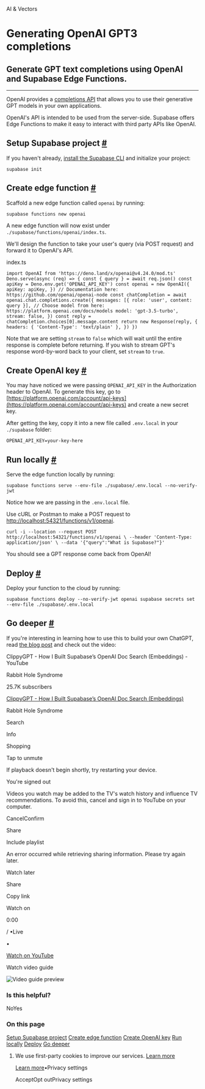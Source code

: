 AI & Vectors

# Generating OpenAI GPT3 completions

## Generate GPT text completions using OpenAI and Supabase Edge Functions.

* * *

OpenAI provides a [completions API](https://platform.openai.com/docs/api-reference/completions) that allows you to use their generative GPT models in your own applications.

OpenAI's API is intended to be used from the server-side. Supabase offers Edge Functions to make it easy to interact with third party APIs like OpenAI.

## Setup Supabase project [\#](https://supabase.com/docs/guides/ai/examples/openai\#setup-supabase-project)

If you haven't already, [install the Supabase CLI](https://supabase.com/docs/guides/cli) and initialize your project:

`
supabase init
`

## Create edge function [\#](https://supabase.com/docs/guides/ai/examples/openai\#create-edge-function)

Scaffold a new edge function called `openai` by running:

`
supabase functions new openai
`

A new edge function will now exist under `./supabase/functions/openai/index.ts`.

We'll design the function to take your user's query (via POST request) and forward it to OpenAI's API.

index.ts

`
import OpenAI from 'https://deno.land/x/openai@v4.24.0/mod.ts'
Deno.serve(async (req) => {
const { query } = await req.json()
const apiKey = Deno.env.get('OPENAI_API_KEY')
const openai = new OpenAI({
    apiKey: apiKey,
})
// Documentation here: https://github.com/openai/openai-node
const chatCompletion = await openai.chat.completions.create({
    messages: [{ role: 'user', content: query }],
    // Choose model from here: https://platform.openai.com/docs/models
    model: 'gpt-3.5-turbo',
    stream: false,
})
const reply = chatCompletion.choices[0].message.content
return new Response(reply, {
    headers: { 'Content-Type': 'text/plain' },
})
})
`

Note that we are setting `stream` to `false` which will wait until the entire response is complete before returning. If you wish to stream GPT's response word-by-word back to your client, set `stream` to `true`.

## Create OpenAI key [\#](https://supabase.com/docs/guides/ai/examples/openai\#create-openai-key)

You may have noticed we were passing `OPENAI_API_KEY` in the Authorization header to OpenAI. To generate this key, go to [https://platform.openai.com/account/api-keys](https://platform.openai.com/account/api-keys) and create a new secret key.

After getting the key, copy it into a new file called `.env.local` in your `./supabase` folder:

`
OPENAI_API_KEY=your-key-here
`

## Run locally [\#](https://supabase.com/docs/guides/ai/examples/openai\#run-locally)

Serve the edge function locally by running:

`
supabase functions serve --env-file ./supabase/.env.local --no-verify-jwt
`

Notice how we are passing in the `.env.local` file.

Use cURL or Postman to make a POST request to [http://localhost:54321/functions/v1/openai](http://localhost:54321/functions/v1/openai).

`
curl -i --location --request POST http://localhost:54321/functions/v1/openai \
  --header 'Content-Type: application/json' \
  --data '{"query":"What is Supabase?"}'
`

You should see a GPT response come back from OpenAI!

## Deploy [\#](https://supabase.com/docs/guides/ai/examples/openai\#deploy)

Deploy your function to the cloud by running:

`
supabase functions deploy --no-verify-jwt openai
supabase secrets set --env-file ./supabase/.env.local
`

## Go deeper [\#](https://supabase.com/docs/guides/ai/examples/openai\#go-deeper)

If you're interesting in learning how to use this to build your own ChatGPT, read [the blog post](https://supabase.com/blog/chatgpt-supabase-docs) and check out the video:

ClippyGPT - How I Built Supabase’s OpenAI Doc Search (Embeddings) - YouTube

Rabbit Hole Syndrome

25.7K subscribers

[ClippyGPT - How I Built Supabase’s OpenAI Doc Search (Embeddings)](https://www.youtube.com/watch?v=Yhtjd7yGGGA)

Rabbit Hole Syndrome

Search

Info

Shopping

Tap to unmute

If playback doesn't begin shortly, try restarting your device.

You're signed out

Videos you watch may be added to the TV's watch history and influence TV recommendations. To avoid this, cancel and sign in to YouTube on your computer.

CancelConfirm

Share

Include playlist

An error occurred while retrieving sharing information. Please try again later.

Watch later

Share

Copy link

Watch on

0:00

/ •Live

•

[Watch on YouTube](https://www.youtube.com/watch?v=Yhtjd7yGGGA "Watch on YouTube")

Watch video guide

![Video guide preview](https://supabase.com/docs/_next/image?url=https%3A%2F%2Fimg.youtube.com%2Fvi%2F29p8kIqyU_Y%2F0.jpg&w=3840&q=75&dpl=dpl_9xAnUGkSbk4dufV62sNRezafXykJ)

### Is this helpful?

NoYes

### On this page

[Setup Supabase project](https://supabase.com/docs/guides/ai/examples/openai#setup-supabase-project) [Create edge function](https://supabase.com/docs/guides/ai/examples/openai#create-edge-function) [Create OpenAI key](https://supabase.com/docs/guides/ai/examples/openai#create-openai-key) [Run locally](https://supabase.com/docs/guides/ai/examples/openai#run-locally) [Deploy](https://supabase.com/docs/guides/ai/examples/openai#deploy) [Go deeper](https://supabase.com/docs/guides/ai/examples/openai#go-deeper)

1. We use first-party cookies to improve our services. [Learn more](https://supabase.com/privacy#8-cookies-and-similar-technologies-used-on-our-european-services)



   [Learn more](https://supabase.com/privacy#8-cookies-and-similar-technologies-used-on-our-european-services)•Privacy settings





   AcceptOpt outPrivacy settings